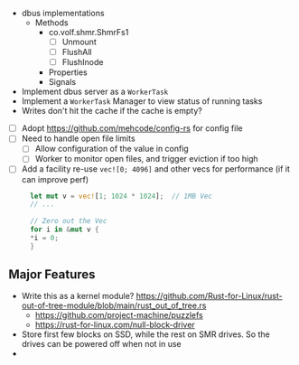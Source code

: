 

- dbus implementations
  - Methods
    - co.volf.shmr.ShmrFs1
      - [ ] Unmount
      - [ ] FlushAll
      - [ ] FlushInode
    - Properties
    - Signals
- Implement dbus server as a `WorkerTask`
- Implement a `WorkerTask` Manager to view status of running tasks
- Writes don't hit the cache if the cache is empty?
- [ ] Adopt https://github.com/mehcode/config-rs for config file
- [ ] Need to handle open file limits
  - [ ] Allow configuration of the value in config
  - [ ] Worker to monitor open files, and trigger eviction if too high
- [ ] Add a facility re-use `vec![0; 4096]` and other vecs for performance (if it can improve perf)
  ```rust
    let mut v = vec![1; 1024 * 1024];  // 1MB Vec
    // ...
    
    // Zero out the Vec
    for i in &mut v {
    *i = 0;
    }
  ```
## Major Features
- Write this as a kernel module? https://github.com/Rust-for-Linux/rust-out-of-tree-module/blob/main/rust_out_of_tree.rs
  - https://github.com/project-machine/puzzlefs
  - https://rust-for-linux.com/null-block-driver
- Store first few blocks on SSD, while the rest on SMR drives. So the drives can be powered off when not in use
- 